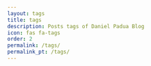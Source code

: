 ```yaml
---
layout: tags
title: tags
description: Posts tags of Daniel Padua Blog
icon: fas fa-tags
order: 2
permalink: /tags/
permalink_pt: /tags/
---
```

